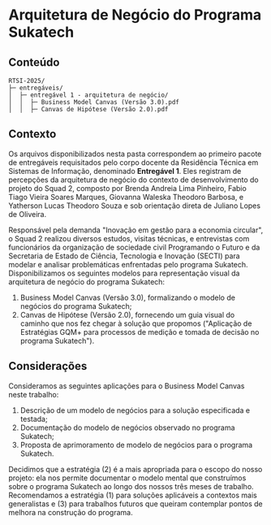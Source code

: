 # Arquitetura de Negócio do Programa Sukatech
## Conteúdo
```
RTSI-2025/
├─ entregáveis/
│  ├─ entregável 1 - arquitetura de negócio/
│  │  ├─ Business Model Canvas (Versão 3.0).pdf
│  │  ├─ Canvas de Hipótese (Versão 2.0).pdf
```
## Contexto
Os arquivos disponibilizados nesta pasta correspondem ao primeiro pacote de entregáveis requisitados pelo corpo docente da Residência Técnica em Sistemas de Informação, denominado **Entregável 1**. Eles registram de percepções da arquitetura de negócio do contexto de desenvolvimento do projeto do Squad 2, composto por Brenda Andreia Lima Pinheiro, Fabio Tiago Vieira Soares Marques, Giovanna Waleska Theodoro Barbosa, e Yatherson Lucas Theodoro Souza e sob orientação direta de Juliano Lopes de Oliveira.

Responsável pela demanda "Inovação em gestão para a economia circular", o Squad 2 realizou diversos estudos, visitas técnicas, e entrevistas com funcionários da organização de sociedade civil Programando o Futuro e da Secretaria de Estado de Ciência, Tecnologia e Inovação (SECTI) para modelar e analisar problemáticas enfrentadas pelo programa Sukatech. Disponibilizamos os seguintes modelos para representação visual da arquitetura de negócio do programa Sukatech:

1. Business Model Canvas (Versão 3.0), formalizando o modelo de negócios do programa Sukatech;
2. Canvas de Hipótese (Versão 2.0), fornecendo um guia visual do caminho que nos fez chegar à solução que propomos ("Aplicação de Estratégias GQM+ para processos de medição e
 tomada de decisão no programa Sukatech").

## Considerações
Consideramos as seguintes aplicações para o Business Model Canvas neste trabalho:

1. Descrição de um modelo de negócios para a solução especificada e testada;
2. Documentação do modelo de negócios observado no programa Sukatech;
3. Proposta de aprimoramento de modelo de negócios para o programa Sukatech.

Decidimos que a estratégia (2) é a mais apropriada para o escopo do nosso projeto: ela nos permite documentar o modelo mental que construímos sobre o programa Sukatech ao longo dos nossos três meses de trabalho. Recomendamos a estratégia (1) para soluções aplicáveis a contextos mais generalistas e (3) para trabalhos futuros que queiram contemplar pontos de melhora na construção do programa.
